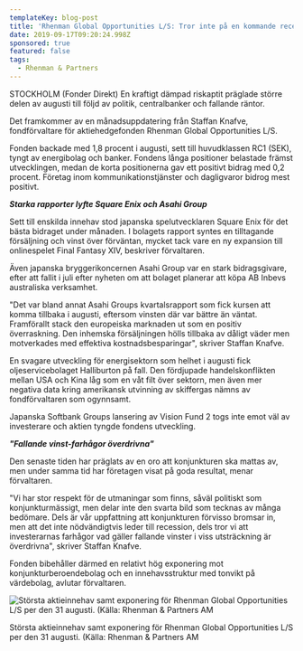 ```yaml
---
templateKey: blog-post
title: 'Rhenman Global Opportunities L/S: Tror inte på en kommande recession'
date: 2019-09-17T09:20:24.998Z
sponsored: true
featured: false
tags:
  - Rhenman & Partners
---
```

STOCKHOLM (Fonder Direkt) En kraftigt dämpad riskaptit präglade större delen av augusti till följd av politik, centralbanker och fallande räntor.



Det framkommer av en månadsuppdatering från Staffan Knafve, fondförvaltare för aktiehedgefonden Rhenman Global Opportunities L/S.



Fonden backade med 1,8 procent i augusti, sett till huvudklassen RC1 (SEK), tyngt av energibolag och banker. Fondens långa positioner belastade främst utvecklingen, medan de korta positionerna gav ett positivt bidrag med 0,2 procent. Företag inom kommunikationstjänster och dagligvaror bidrog mest positivt.



**_Starka rapporter lyfte Square Enix och Asahi Group_**



Sett till enskilda innehav stod japanska spelutvecklaren Square Enix för det bästa bidraget under månaden. I bolagets rapport syntes en tilltagande försäljning och vinst över förväntan, mycket tack vare en ny expansion till onlinespelet Final Fantasy XIV, beskriver förvaltaren.



Även japanska bryggerikoncernen Asahi Group var en stark bidragsgivare, efter att fallit i juli efter nyheten om att bolaget planerar att köpa AB Inbevs australiska verksamhet.



"Det var bland annat Asahi Groups kvartalsrapport som fick kursen att komma tillbaka i augusti, eftersom vinsten där var bättre än väntat. Framförallt stack den europeiska marknaden ut som en positiv överraskning. Den inhemska försäljningen hölls tillbaka av dåligt väder men motverkades med effektiva kostnadsbesparingar", skriver Staffan Knafve.



En svagare utveckling för energisektorn som helhet i augusti fick oljeservicebolaget Halliburton på fall. Den fördjupade handelskonflikten mellan USA och Kina låg som en våt filt över sektorn, men även mer negativa data kring amerikansk utvinning av skiffergas nämns av fondförvaltaren som ogynnsamt.



Japanska Softbank Groups lansering av Vision Fund 2 togs inte emot väl av investerare och aktien tyngde fondens utveckling.



**_"Fallande vinst-farhågor överdrivna"_**



Den senaste tiden har präglats av en oro att konjunkturen ska mattas av, men under samma tid har företagen visat på goda resultat, menar förvaltaren.



"Vi har stor respekt för de utmaningar som finns, såväl politiskt som konjunkturmässigt, men delar inte den svarta bild som tecknas av många bedömare. Dels är vår uppfattning att konjunkturen förvisso bromsar in, men att det inte nödvändigtvis leder till recession, dels tror vi att investerarnas farhågor vad gäller fallande vinster i viss utsträckning är överdrivna", skriver Staffan Knafve.



Fonden bibehåller därmed en relativt hög exponering mot konjunkturberoendebolag och en innehavsstruktur med tonvikt på värdebolag, avlutar förvaltaren.

![Största aktieinnehav samt exponering för Rhenman Global Opportunities L/S per den 31 augusti. (Källa: Rhenman & Partners AM](/img/rhenman-go-aug.png "Största aktieinnehav samt exponering för Rhenman Global Opportunities L/S per den 31 augusti. (Källa: Rhenman & Partners AM")

<span class="image-caption">Största aktieinnehav samt exponering för Rhenman Global Opportunities L/S per den 31 augusti. (Källa: Rhenman & Partners AM</span>

